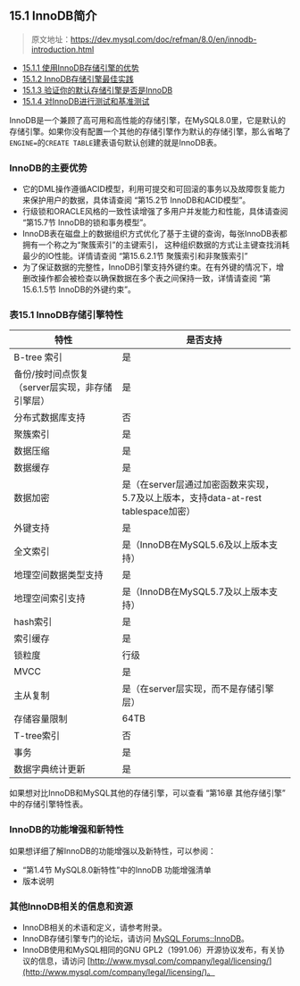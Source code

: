 ## 15.1 InnoDB简介

> 原文地址：https://dev.mysql.com/doc/refman/8.0/en/innodb-introduction.html

- [15.1.1 使用InnoDB存储引擎的优势](Introduction_to_InnoDB/innodb-benefits.md)
- [15.1.2 InnoDB存储引擎最佳实践](Introduction_to_InnoDB/innodb-best-practices.md)
- [15.1.3 验证你的默认存储引擎是否是InnoDB](Introduction_to_InnoDB/innodb-check-availability.md)
- [15.1.4 对InnoDB进行测试和基准测试](Introduction_to_InnoDB/innodb-benchmarking.md)

InnoDB是一个兼顾了高可用和高性能的存储引擎，在MySQL8.0里，它是默认的存储引擎。如果你没有配置一个其他的存储引擎作为默认的存储引擎，那么省略了`ENGINE=`的`CREATE TABLE`建表语句默认创建的就是InnoDB表。

### InnoDB的主要优势

- 它的DML操作遵循ACID模型，利用可提交和可回滚的事务以及故障恢复能力来保护用户的数据，具体请查阅 “第15.2节 InnoDB和ACID模型”。
- 行级锁和ORACLE风格的一致性读增强了多用户并发能力和性能，具体请查阅 “第15.7节 InnoDB的锁和事务模型”。
- InnoDB表在磁盘上的数据组织方式优化了基于主键的查询，每张InnoDB表都拥有一个称之为“聚簇索引”的主键索引，
这种组织数据的方式让主键查找消耗最少的IO性能。详情请查阅 “第15.6.2.1节 聚簇索引和非聚簇索引”
- 为了保证数据的完整性，InnoDB引擎支持外键约束。在有外键的情况下，增删改操作都会被检查以确保数据在多个表之间保持一致，详情请查阅 “第15.6.1.5节 InnoDB的外键约束”。

### 表15.1 InnoDB存储引擎特性

|  **特性** |  **是否支持** |
| ------------ | ------------ |
| B-tree 索引  |  是 |
|  备份/按时间点恢复（server层实现，非存储引擎层） | 是  |
|  分布式数据库支持 |  否 |
|  聚簇索引 | 是  |
| 数据压缩  | 是  |
|  数据缓存 | 是  |
| 数据加密  | 是（在server层通过加密函数来实现，5.7及以上版本，支持data-at-rest tablespace加密）  |
|  外键支持 | 是  |
| 全文索引  | 是（InnoDB在MySQL5.6及以上版本支持）  |
|  地理空间数据类型支持 | 是  |
|  地理空间索引支持 | 是（InnoDB在MySQL5.7及以上版本支持）  |
| hash索引  | 是  |
| 索引缓存  | 是  |
|  锁粒度 | 行级  |
|  MVCC | 是  |
| 主从复制  | 是（在server层实现，而不是存储引擎层）  |
|  存储容量限制 | 64TB  |
| T-tree索引  | 否  |
|  事务 | 是  |
|  数据字典统计更新 | 是  |


如果想对比InnoDB和MySQL其他的存储引擎，可以查看 “第16章 其他存储引擎” 中的存储引擎特性表。

### InnoDB的功能增强和新特性

如果想详细了解InnoDB的功能增强以及新特性，可以参阅：
- “第1.4节 MySQL8.0新特性”中的InnoDB 功能增强清单
- 版本说明

### 其他InnoDB相关的信息和资源

- InnoDB相关的术语和定义，请参考附录。
- InnoDB存储引擎专门的论坛，请访问 [MySQL Forums::InnoDB](http://forums.mysql.com/list.php?22)。
- InnoDB使用和MySQL相同的GNU GPL2（1991.06）开源协议发布，有关协议的信息，请访问 [http://www.mysql.com/company/legal/licensing/](http://www.mysql.com/company/legal/licensing/)。
